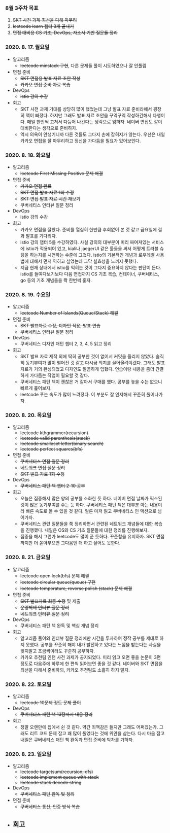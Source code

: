 ### 8월 3주차 목표
1. ~~SKT 사전 과제 최선을 다해 마무리~~
2. ~~leetcode learn 챕터 3개 끝내기~~
4. ~~면접 대비용 CS 기초, DevOps, 자소서 기반 질문들 정리~~

### 2020. 8. 17. 월요일
- 알고리즘
  - ~~leetcode minstack 구현~~, 다른 문제들 풀이 시도하였으나 잘 안풀림
- 면접 준비
  - ~~SKT 면접용 발표 자료 초안 작성~~
  - ~~카카오 면접 준비 자료 복습~~
- DevOps
  - ~~istio 강의 수강~~
- 회고
  - SKT 사전 과제 기대를 상당히 많이 했었는데 그냥 발표 자료 준비라해서 굉장히 맥이 빠졌다. 하지만 그래도 발표 자료 초안을 꾸역꾸역 작성하긴해서 다행이다. 매일 한번씩 고쳐서 다듬어 나간다는 생각으로 임하자. 네이버 면접도 같이 대비한다는 생각으로 준비하자.
  - 역시 의욕이 안생기니까 다른 것들도 그다지 손에 잡히지가 않는다. 우선은 내일 카카오 면접을 잘 마무리하고 정신을 가다듬을 필요가 있어보인다. 

### 2020. 8. 18. 화요일
- 알고리즘
  - ~~leetcode First Missing Positive 문제 해결~~
- 면접 준비
  - ~~카카오 면접 완료~~
  - ~~SKT 면접 발표 자료 1회 수정~~
  - ~~SKT 면접 발표 자료 시간 재보기~~
  - 쿠버네티스 인터뷰 질문 정리
- DevOps
  - istio 강의 수강
- 회고
  - 카카오 면접을 잘봤다. 준비를 열심히 한만큼 후회없이 본 것 같고 금요일에 결과 발표를 기다리자.
  - istio 강의 챕터 5를 수강하였다. 사실 강의의 대부분이 미리 짜여져있는 서비스에 istio가 적용되어 있고, kiali나 jaegerUI 같은 툴들을 써서 어떻게 트러블 슈팅을 하는지를 시연하는 수준에 그쳤다. istio의 기본적인 개념과 로우레벨 사용법에 대해서 먼저 익히고 싶었는데 그닥 실효성을 느끼지 못했다.
  - 지금 현재 상태에서 istio를 익히는 것이 그다지 중요하지 않다는 판단이 든다. istio를 들여다보기보다 다음 면접까지 CS 기초 복습, 컨테이너, 쿠버네티스, go 등의 기초 개념들을 쫙 한번씩 훑자. 

### 2020. 8. 19. 수요일
- 알고리즘
  - ~~leetcode Number of Islands(Queue/Stack) 해결~~
- 면접 준비
  - ~~SKT 발표자료 수정, 디자인 적용, 발표 연습~~
  - 쿠버네티스 인터뷰 질문 정리
- DevOps
  - 쿠버네티스 디자인 패턴 챕터 2, 3, 4, 5 읽고 정리
- 회고
  - SKT 발표 자료 제작 외에 딱히 공부한 것이 없어서 커밋을 올리지 않았다. 솔직히 동기부여가 많이 떨어진 것 같고 다시금 의지를 끌어올려야겠다. 그래도 발표 자료가 거의 완성되었고 디자인도 깔끔하게 입혔다. 연습이랑 내용을 좀더 간결하게 가다듬는 작업이 필요할 것 같다.
  - 쿠버네티스 패턴 책이 괜찮은 거 같아서 구매를 했다. 공부를 놓을 수는 없으니 빠르게 훑어보자.
  - leetcode 푸는 속도가 많이 느려졌다. 이 부분도 잘 인지해서 꾸준히 풀어나가자.

### 2020. 8. 20. 목요일
- 알고리즘
  - ~~leetcode kthgrammer(recursion)~~
  - ~~leetcode valid parenthesis(stack)~~
  - ~~leetcode smalleset letter(binary search)~~
  - ~~leetcode perfect squares(bfs)~~
- 면접 준비
  - ~~쿠버네티스 면접 질문 정리~~
  - ~~네트워크 면접 질문 정리~~
  - ~~SKT 발표 자료 1회 수정~~
- DevOps
  - ~~쿠버네티스 패턴 책 챕터 2-10 공부~~
- 회고
  - 오늘은 집중해서 많은 양의 공부를 소화한 듯 하다. 네이버 면접 날짜가 픽스된 것이 많은 동기부여를 주는 듯 하다. 쿠버네티스 패턴 책은 대부분 아는 내용이라 빠른 속도로 볼 수 있을 것 같다. 얼른 마저 읽고 쿠버네티스 인 액션으로 넘어가자.
  - 쿠버네티스 관련 질문들을 쭉 정리하면서 관련된 네트워크 개념들에 대한 복습을 진행했다. 내일은 OS와 CS 기초 질문들에 대한 정리를 진행해보자.
  - 집중을 해서 그런가 leetcode도 많이 푼 듯하다. 꾸준함을 유지하자. SKT 면접까지만 더 쏟아부으면 그다음엔 더 하고 싶어도 못한다.

### 2020. 8. 21. 금요일
- 알고리즘
  - ~~leetcode open lock(bfs) 문제 해결~~
  - ~~leetcode circular queue(queue) 구현~~
  - ~~leetcode temperature, reverse polish (stack) 문제 해결~~
- 면접 준비
  - ~~SKT 발표자료 최종 수정~~ 및 제출
  - ~~운영체제 인터뷰 질문 정리~~
  - ~~네트워크 인터뷰 질문 정리~~
- DevOps
  - 쿠버네티스 패턴 책 완독 및 핵심 개념 정리
- 회고
  - 알고리즘 풀이와 인터뷰 질문 정리에만 시간을 투자하여 정작 공부를 제대로 하지 못했다. 공부를 꾸준히 해야 내가 발전하고 있다는 느낌을 받는다는 사실을 잊지말고 조금씩이라도 꾸준히 공부하자.
  - 카카오 추천팀 인턴 사전 과제가 공지되었다. 미리 읽고 오면 좋을 논문이 3편 정도로 다음주에 하루에 한 편씩 읽어보면 좋을 것 같다. 네이버와 SKT 면접을 최선을 다해서 준비하되, 카카오 추천팀도 소홀히 하지 말자.

### 2020. 8. 22. 토요일
- 알고리즘
  - ~~leetcode 10문제 정도 문제 풀이~~
- DevOps
  - ~~쿠버네티스 패턴 책 13장까지 내용 정리~~
- 회고
  - 정말 오랜만에 집에서 쉰 것 같다. 약간 죄책감은 들지만 그래도 어쩌겠는가. 그래도 리트 코드 문제 잡고 꽤 많이 풀었다는 것에 위안을 삼는다. 다시 마음 잡고 내일은 쿠버네티스 패턴 책 완독과 면접 준비에 박차를 가하자.

### 2020. 8. 23. 일요일
- 알고리즘
  - ~~leetcode targetsum(recursion, dfs)~~
  - ~~leetcode implement queue with stack~~
  - ~~leetcode stack decode string~~
- DevOps
  - ~~쿠버네티스 패턴 완독 및 정리~~
- 면접 준비
  - ~~쿠버네티스 통신, 인증 방식 복습~~
- 회고
  - 
